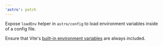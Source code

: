 ```yaml
---
'astro': patch
---
```


Expose `loadEnv` helper in `astro/config` to load environment variables inside of a config file.

Ensure that Vite's [built-in environment variables](https://vitejs.dev/guide/env-and-mode.html#env-variables) are always included.
